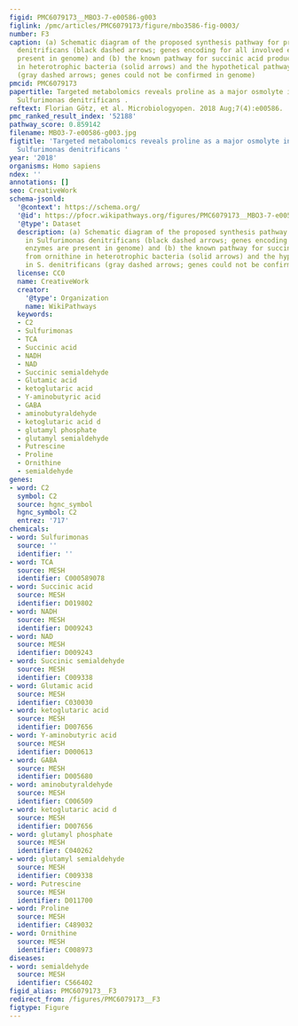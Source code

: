 ```yaml
---
figid: PMC6079173__MBO3-7-e00586-g003
figlink: /pmc/articles/PMC6079173/figure/mbo3586-fig-0003/
number: F3
caption: (a) Schematic diagram of the proposed synthesis pathway for proline in Sulfurimonas
  denitrificans (black dashed arrows; genes encoding for all involved enzymes are
  present in genome) and (b) the known pathway for succinic acid production from ornithine
  in heterotrophic bacteria (solid arrows) and the hypothetical pathway in S. denitrificans
  (gray dashed arrows; genes could not be confirmed in genome)
pmcid: PMC6079173
papertitle: Targeted metabolomics reveals proline as a major osmolyte in the chemolithoautotroph
  Sulfurimonas denitrificans .
reftext: Florian Götz, et al. Microbiologyopen. 2018 Aug;7(4):e00586.
pmc_ranked_result_index: '52188'
pathway_score: 0.859142
filename: MBO3-7-e00586-g003.jpg
figtitle: 'Targeted metabolomics reveals proline as a major osmolyte in the chemolithoautotroph
  Sulfurimonas denitrificans '
year: '2018'
organisms: Homo sapiens
ndex: ''
annotations: []
seo: CreativeWork
schema-jsonld:
  '@context': https://schema.org/
  '@id': https://pfocr.wikipathways.org/figures/PMC6079173__MBO3-7-e00586-g003.html
  '@type': Dataset
  description: (a) Schematic diagram of the proposed synthesis pathway for proline
    in Sulfurimonas denitrificans (black dashed arrows; genes encoding for all involved
    enzymes are present in genome) and (b) the known pathway for succinic acid production
    from ornithine in heterotrophic bacteria (solid arrows) and the hypothetical pathway
    in S. denitrificans (gray dashed arrows; genes could not be confirmed in genome)
  license: CC0
  name: CreativeWork
  creator:
    '@type': Organization
    name: WikiPathways
  keywords:
  - C2
  - Sulfurimonas
  - TCA
  - Succinic acid
  - NADH
  - NAD
  - Succinic semialdehyde
  - Glutamic acid
  - ketoglutaric acid
  - Y-aminobutyric acid
  - GABA
  - aminobutyraldehyde
  - ketoglutaric acid d
  - glutamyl phosphate
  - glutamyl semialdehyde
  - Putrescine
  - Proline
  - Ornithine
  - semialdehyde
genes:
- word: C2
  symbol: C2
  source: hgnc_symbol
  hgnc_symbol: C2
  entrez: '717'
chemicals:
- word: Sulfurimonas
  source: ''
  identifier: ''
- word: TCA
  source: MESH
  identifier: C000589078
- word: Succinic acid
  source: MESH
  identifier: D019802
- word: NADH
  source: MESH
  identifier: D009243
- word: NAD
  source: MESH
  identifier: D009243
- word: Succinic semialdehyde
  source: MESH
  identifier: C009338
- word: Glutamic acid
  source: MESH
  identifier: C030030
- word: ketoglutaric acid
  source: MESH
  identifier: D007656
- word: Y-aminobutyric acid
  source: MESH
  identifier: D000613
- word: GABA
  source: MESH
  identifier: D005680
- word: aminobutyraldehyde
  source: MESH
  identifier: C006509
- word: ketoglutaric acid d
  source: MESH
  identifier: D007656
- word: glutamyl phosphate
  source: MESH
  identifier: C040262
- word: glutamyl semialdehyde
  source: MESH
  identifier: C009338
- word: Putrescine
  source: MESH
  identifier: D011700
- word: Proline
  source: MESH
  identifier: C489032
- word: Ornithine
  source: MESH
  identifier: C008973
diseases:
- word: semialdehyde
  source: MESH
  identifier: C566402
figid_alias: PMC6079173__F3
redirect_from: /figures/PMC6079173__F3
figtype: Figure
---
```

